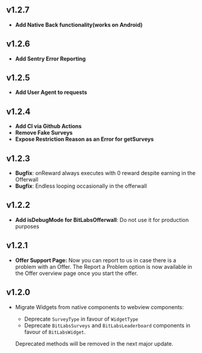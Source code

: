 ## v1.2.7

- **Add Native Back functionality(works on Android)**

## v1.2.6

- **Add Sentry Error Reporting**

## v1.2.5

- **Add User Agent to requests**

## v1.2.4

- **Add CI via Github Actions**
- **Remove Fake Surveys**
- **Expose Restriction Reason as an Error for getSurveys**

## v1.2.3

- **Bugfix**: onReward always executes with 0 reward despite earning in the Offerwall
- **Bugfix**: Endless looping occasionally in the offerwall

## v1.2.2

- **Add isDebugMode for BitLabsOfferwall**: Do not use it for production purposes

## v1.2.1

- **Offer Support Page:** Now you can report to us in case there is a problem with an Offer. The Report a Problem option is now available in the Offer overview page once you start the offer.

## v1.2.0

- Migrate Widgets from native components to webview components:

  - Deprecate `SurveyType` in favour of `WidgetType`
  - Deprecate `BitLabsSurveys` and `BitLabsLeaderboard` components in favour of `BitLabsWidget`.

  Deprecated methods will be removed in the next major update.
